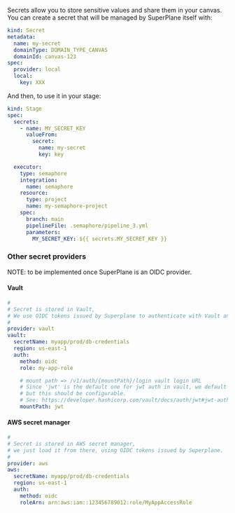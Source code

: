 Secrets allow you to store sensitive values and share them in your canvas. You can create a secret that will be managed by SuperPlane itself with:

```yaml
kind: Secret
metadata:
  name: my-secret
  domainType: DOMAIN_TYPE_CANVAS
  domainId: canvas-123
spec:
  provider: local
  local:
    key: XXX
```

And then, to use it in your stage:

```yaml
kind: Stage
spec:
  secrets:
    - name: MY_SECRET_KEY
      valueFrom:
        secret:
          name: my-secret
          key: key

  executor:
    type: semaphore
    integration:
      name: semaphore
    resource:
      type: project
      name: my-semaphore-project
    spec:
      branch: main
      pipelineFile: .semaphore/pipeline_3.yml
      parameters:
        MY_SECRET_KEY: ${{ secrets.MY_SECRET_KEY }}
```

### Other secret providers

NOTE: to be implemented once SuperPlane is an OIDC provider.

#### Vault

```yaml
#
# Secret is stored in Vault,
# We use OIDC tokens issued by Superplane to authenticate with Vault and fetch that value.
#
provider: vault
vault:
  secretName: myapp/prod/db-credentials
  region: us-east-1
  auth:
    method: oidc
    role: my-app-role

    # mount path => /v1/auth/{mountPath}/login vault login URL
    # Since 'jwt' is the default one for jwt auth in vault, we default it here too.
    # but this should be configurable.
    # See: https://developer.hashicorp.com/vault/docs/auth/jwt#jwt-authentication
    mountPath: jwt
```

#### AWS secret manager

```yaml
#
# Secret is stored in AWS secret manager,
# we just load it from there, using OIDC tokens issued by Superplane.
#
provider: aws
aws:
  secretName: myapp/prod/db-credentials
  region: us-east-1
  auth:
    method: oidc
    roleArn: arn:aws:iam::123456789012:role/MyAppAccessRole
```